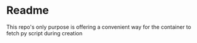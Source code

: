 # Readme

This repo's only purpose is offering a convenient way for the container to fetch py script during creation